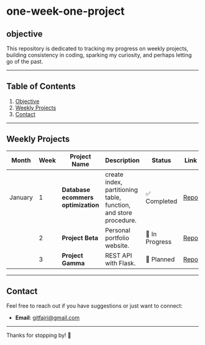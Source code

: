 # one-week-one-project

## objective
This repository is dedicated to tracking my progress on weekly projects, building consistency in coding, sparking my curiosity, and perhaps letting go of the past.

---

## Table of Contents
1. [Objective](#objective)
2. [Weekly Projects](#weekly-projects)
3. [Contact](#contact)

---

## Weekly Projects

| Month | Week | Project Name          | Description                         | Status        | Link         |
|-------|------|-----------------------|-------------------------------------|---------------|--------------|
|January| 1    | **Database ecommers optimization**     | create index, partitioning table, function, and store procedure.  | ✅ Completed  | [Repo](https://github.com/fajri-yanti/database-optimization-ecommers)    |
|       | 2    | **Project Beta**      | Personal portfolio website.        | 🔄 In Progress | [Repo](#)   |
|       | 3    | **Project Gamma**     | REST API with Flask.               | 🚧 Planned    | [Repo](#)    |


---

## Contact
Feel free to reach out if you have suggestions or just want to connect:
- **Email**: gitfajri@gmail.com

---

Thanks for stopping by! 🚀


